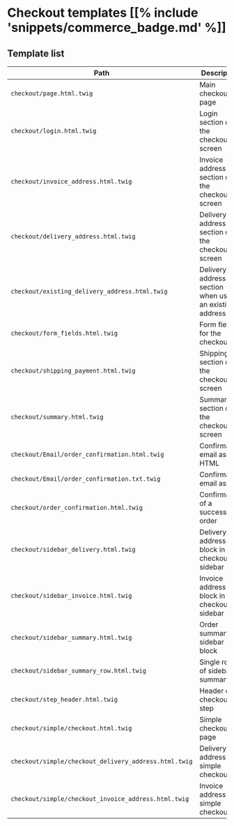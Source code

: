 # Checkout templates [[% include 'snippets/commerce_badge.md' %]]

## Template list

| Path                                           | Description                             |
| ---------------------------------------------- | --------------------------------------- |
| `checkout/page.html.twig `  | Main checkout page |
| `checkout/login.html.twig` | Login section of the checkout screen |
| `checkout/invoice_address.html.twig` | Invoice address section of the checkout screen |
| `checkout/delivery_address.html.twig` | Delivery address section of the checkout screen |
| `checkout/existing_delivery_address.html.twig` | Delivery address section when using an existing address |
| `checkout/form_fields.html.twig` | Form fields for the checkout |
| `checkout/shipping_payment.html.twig` | Shipping section of the checkout screen |
| `checkout/summary.html.twig` | Summary section of the checkout screen |
| `checkout/Email/order_confirmation.html.twig` | Confirmation email as HTML |
| `checkout/Email/order_confirmation.txt.twig` | Confirmation email as text |
| `checkout/order_confirmation.html.twig` | Confirmation of a successful order |
| `checkout/sidebar_delivery.html.twig` | Delivery address block in checkout sidebar |
| `checkout/sidebar_invoice.html.twig` | Invoice address block in checkout sidebar |
| `checkout/sidebar_summary.html.twig` | Order summary sidebar block |
| `checkout/sidebar_summary_row.html.twig` | Single row of sidebar summary |
| `checkout/step_header.html.twig` | Header of a checkout step |
| `checkout/simple/checkout.html.twig` | Simple checkout page |
| `checkout/simple/checkout_delivery_address.html.twig` | Delivery address for simple checkout |
| `checkout/simple/checkout_invoice_address.html.twig` | Invoice address for simple checkout |
